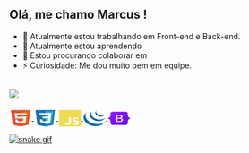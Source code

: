 ## Olá, me chamo Marcus ! 


- 🔭 Atualmente estou trabalhando em Front-end e Back-end.
- 🌱 Atualmente estou aprendendo 
- 👯 Estou procurando colaborar em 
- ⚡ Curiosidade: Me dou muito bem em equipe.

##

<div>
  <a href="https://github.com/MarcusContatoDev">
  <img height="180em" src="https://github-readme-stats.vercel.app/api?username=MarcusContatoDev&show_icons=true&theme=onedark&include_all_commits=true&count_private=true"/>
  
</div>
  
  
  
<div style="display: inline_block"><br>
   <img align="center" alt="Marcus-Html" height="30" width="40" src="https://raw.githubusercontent.com/devicons/devicon/master/icons/html5/html5-original.svg">
   <img align="center" alt="Marcus-css3" height="30" width="40" src="https://raw.githubusercontent.com/devicons/devicon/master/icons/css3/css3-original.svg">
   <img align="center" alt="Marcus-javascript" height="30" width="40" src="https://raw.githubusercontent.com/devicons/devicon/master/icons/javascript/javascript-plain.svg">
   <img align="center" alt="Marcus-jquery" height="30" width="40" src="https://raw.githubusercontent.com/devicons/devicon/master/icons/jquery/jquery-original.svg">
   <img align="center" alt="Marcus-bootstrap" height="30" width="40" src="https://raw.githubusercontent.com/devicons/devicon/master/icons/bootstrap/bootstrap-original.svg">
</div>  
  
  
 ![snake gif](https://github.com/MarcusContatoDev/MarcusContatoDev/blob/output/github-contribution-grid-snake.svg)
